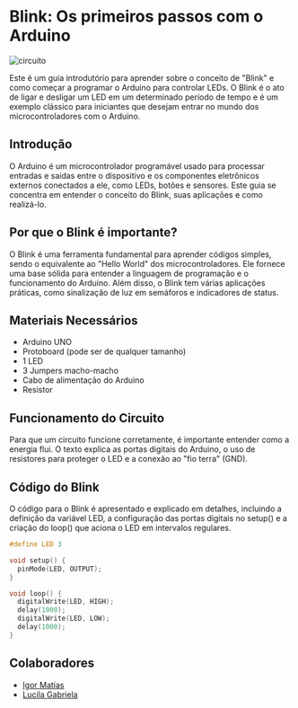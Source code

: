 
# Blink: Os primeiros passos com o Arduino
![circuito](https://github.com/matzsis/Arduino/assets/148489229/4ce3f7fd-e92d-4457-9e27-f1451783db9d)

Este é um guia introdutório para aprender sobre o conceito de "Blink" e como começar a programar o Arduino para controlar LEDs. O Blink é o ato de ligar e desligar um LED em um determinado período de tempo e é um exemplo clássico para iniciantes que desejam entrar no mundo dos microcontroladores com o Arduino.

## Introdução

O Arduino é um microcontrolador programável usado para processar entradas e saídas entre o dispositivo e os componentes eletrônicos externos conectados a ele, como LEDs, botões e sensores. Este guia se concentra em entender o conceito do Blink, suas aplicações e como realizá-lo.

## Por que o Blink é importante?

O Blink é uma ferramenta fundamental para aprender códigos simples, sendo o equivalente ao "Hello World" dos microcontroladores. Ele fornece uma base sólida para entender a linguagem de programação e o funcionamento do Arduino. Além disso, o Blink tem várias aplicações práticas, como sinalização de luz em semáforos e indicadores de status.

## Materiais Necessários

- Arduino UNO
- Protoboard (pode ser de qualquer tamanho)
- 1 LED
- 3 Jumpers macho-macho
- Cabo de alimentação do Arduino
- Resistor

## Funcionamento do Circuito

Para que um circuito funcione corretamente, é importante entender como a energia flui. O texto explica as portas digitais do Arduino, o uso de resistores para proteger o LED e a conexão ao "fio terra" (GND).

## Código do Blink

O código para o Blink é apresentado e explicado em detalhes, incluindo a definição da variável LED, a configuração das portas digitais no setup() e a criação do loop() que aciona o LED em intervalos regulares.

```cpp
#define LED 3

void setup() {
  pinMode(LED, OUTPUT);
}

void loop() {
  digitalWrite(LED, HIGH);
  delay(1000);
  digitalWrite(LED, LOW);
  delay(1000);
}
```
## Colaboradores

- [Igor Matias](https://github.com/matzsis)
- [Lucila Gabriela](https://github.com/lucilagabriela)
